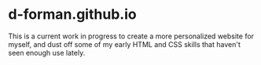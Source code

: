 # d-forman.github.io
This is a current work in progress to create a more personalized website for myself, and dust off some of my early HTML and CSS skills that haven't seen enough use lately.
